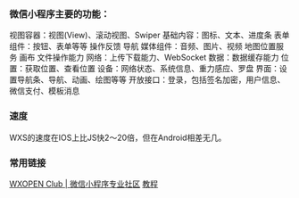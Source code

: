 ### 微信小程序主要的功能：
视图容器：视图(View)、滚动视图、Swiper
基础内容：图标、文本、进度条
表单组件：按钮、表单等等
操作反馈
导航
媒体组件：音频、图片、视频
地图位置服务
画布
文件操作能力
网络：上传下载能力、WebSocket
数据：数据缓存能力
位置：获取位置、查看位置
设备：网络状态、系统信息、重力感应、罗盘
界面：设置导航条、导航、动画、绘图等等
开放接口：登录，包括签名加密，用户信息、微信支付、模板消息

### 速度
WXS的速度在IOS上比JS快2～20倍，但在Android相差无几。

### 常用链接
[WXOPEN Club | 微信小程序专业社区](http://wxopen.club)
[教程](https://www.runoob.com/w3cnote/wx-xcx-repo.html#id1)